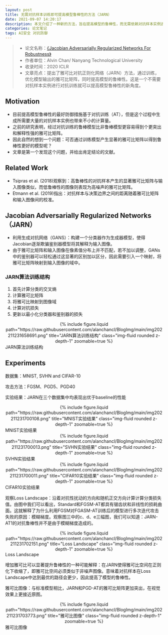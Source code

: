 ```yaml
---
layout: post
title: 无需对抗样本训练即可提高模型鲁棒性的方法（JARN）
date: 2021-09-07 14:20:17
description: 本文介绍了一种新的方法，旨在提高模型的鲁棒性，而无需依赖对抗样本实例进行对抗训练。这种方法通过优化模型输出的雅可比矩阵，提供了一种新的视角来增强模型的防御能力。
categories: 论文笔记
tags: AI安全 对抗防御
---
```



>- 论文名称：[《Jacobian Adversarially Regularized Networks For Robustness》](https://link.zhihu.com/?target=https%3A//arxiv.org/abs/1912.10185)
>- 作者单位：Alvin Chan/ Nanyang Technological University
>- 收录时间：2020 ICLR
>- 文章亮点：提出了雅可比对抗正则化网络（JARN）方法，通过训练，优化模型输出的雅可比矩阵，同时提高模型的鲁棒性。这是一个不需要对抗样本实例进行对抗训练就可以提高模型鲁棒性的新角度。

<!--more-->

## Motivation

- 目前提高模型鲁棒性的最好防御措施基于对抗训练（AT），但是这个过程中生成所需要大量的对抗样本实例也带来不小的计算量。
- 之前的研究表明，经过对抗训练的鲁棒模型比非鲁棒模型更容易得到个更突出和解释性强的雅可比矩阵。
- 因此自然的想到一个问题：可否通过训练模型产生显著的雅可比矩阵以得到鲁棒性更好的模型呢？
- 文章是第一个发现这个问题，并给出肯定结论的文献。

## Related Work

* Tsipras et al. (2018)观察到：高鲁棒性的对抗样本产生的显著雅可比矩阵与输入图像类似，而低鲁棒性的图像则表现为高噪声的雅可比矩阵。
* Etmann et al. (2019)指出：对抗样本与决策边界之间的距离随着雅可比矩阵和输入图像间的校准。

## Jacobian Adversarially Regularized Networks（JARN）

- 利用生成对抗网络（GANS）：构建一个分类器作为生成器模型，使得Jacobian逐渐欺骗鉴别器模型将其解释为输入图像。
- 由于雅可比矩阵和输入图像在像素值分布上并不匹配，若不加以调整，GANs中的鉴别器可以轻松通过这显著的区别加以区分，因此需要引入一个映射，将雅可比矩阵映射到输入图像的域中。

### JARN算法训练结构
1. 首先计算分类的交叉熵
2. 计算雅可比矩阵
3. 将雅可比映射到图像域
4. 计算对抗损失
5. 更新以最小化分类器和鉴别器的损失

<div class="row mt-3">
    <div class="col-sm mt-3 mt-md-0" style="text-align: center;">
        {% include figure.liquid path="https://raw.githubusercontent.com/alanchancl/BlogImg/main/img202211231658691.png" title="JARN算法训练结构" class="img-fluid rounded z-depth-1" zoomable=true %}
    </div>
</div>
<div class="caption">JARN算法训练结构</div>

## Experiments
数据集：MNIST, SVHN and CIFAR-10

攻击方法：FGSM、PGD5、PGD40

实验结果：JARN在三个数据集中均表现出优于baseline的性能

<div class="row mt-3">
    <div class="col-sm mt-3 mt-md-0" style="text-align: center;">
        {% include figure.liquid path="https://raw.githubusercontent.com/alanchancl/BlogImg/main/img202211231700108.png" title="MNIST实验结果" class="img-fluid rounded z-depth-1" zoomable=true %}
    </div>
</div>
<div class="caption">MNIST实验结果</div>

<div class="row mt-3">
    <div class="col-sm mt-3 mt-md-0" style="text-align: center;">
        {% include figure.liquid path="https://raw.githubusercontent.com/alanchancl/BlogImg/main/img202211231700013.png" title="SVHN实验结果" class="img-fluid rounded z-depth-1" zoomable=true %}
    </div>
</div>
<div class="caption">SVHN实验结果</div>

<div class="row mt-3">
    <div class="col-sm mt-3 mt-md-0" style="text-align: center;">
        {% include figure.liquid path="https://raw.githubusercontent.com/alanchancl/BlogImg/main/img202211231700011.png" title="CIFAR10实验结果" class="img-fluid rounded z-depth-1" zoomable=true %}
    </div>
</div>
<div class="caption">CIFAR10实验结果</div>

观察Loss Landscape：沿着对抗性扰动的方向和随机正交方向计算计算分类损失值。由图中我们可以看出，Standard和FGSM-AT都具有锯齿状和非线性的损耗曲面。这就解释了为什么利用FGSM对FGASM-AT训练后的模型进行多次迭代攻击失败的原因：模糊梯度。观察图三中的c、d、e三幅图，我们可以知道：JARN-AT1的对抗鲁棒性并不是由于模糊梯度造成的。

<div class="row mt-3">
    <div class="col-sm mt-3 mt-md-0" style="text-align: center;">
        {% include figure.liquid path="https://raw.githubusercontent.com/alanchancl/BlogImg/main/img202211231702151.png" title="Loss Landscape" class="img-fluid rounded z-depth-1" zoomable=true %}
    </div>
</div>
<div class="caption">Loss Landscape</div>

增加雅可比可以显著提升鲁棒性的一种可能解释：在JARN使得雅可比空间在正则化下收缩了，即雅可比空间必须类似于非噪声图像。意味着对抗样本在Loss Landscape中达到最优的路径会更少，因此提高了模型的鲁棒性。

雅可比图像：与标准模型相比，JARN和PGD-AT的雅可比矩阵更加突出，在视觉效果上更接近原图。
<div class="row mt-3">
    <div class="col-sm mt-3 mt-md-0" style="text-align: center;">
        {% include figure.liquid path="https://raw.githubusercontent.com/alanchancl/BlogImg/main/img202211231703773.png" title="雅可比图像" class="img-fluid rounded z-depth-1" zoomable=true %}
    </div>
</div>
<div class="caption">雅可比图像</div>

